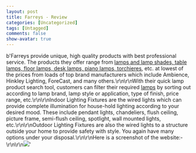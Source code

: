 ```yaml
---
layout: post
title: Farreys - Review
categories: [Uncategorized]
tags: [Untagged]
comments: false
show-avatar: true
---
```


b'Farreys provide unique, high quality products with best professional service. The products they offer range from [lamps and lamp shades, table lamps, floor lamps, desk lamps, piano lamps, torchieres](http://www.farreys.com/lighting/lamps.html), etc. at lowest of the prices from loads of top brand manufacturers which include Ambience, Hinkley Lighting, ForeCast, and many others.\r\n\r\nWith their quick lamp product search tool, customers can filter their required [lamps](http://www.farreys.com) by sorting out according to lamp brand, lamp style or application, type of finish, price range, etc.\r\n\r\nIndoor Lighting Fixtures are the wired lights which can provide complete illumination for house-hold lighting according to your desired mood. These include pendant lights, chandeliers, flush ceiling, picture frame, semi-flush ceiling, spotlight, wall mounted lights, etc.\r\n\r\nOutdoor Lighting Fixtures are also the wired lights to a structure outside your home to provide safety with style. You again have many options under your disposal.\r\n\r\nHere is a screenshot of the website:-\r\n\r\n![](http://pragith.net/blog/wp-content/052208-0803-farreysrevi11.jpg)'